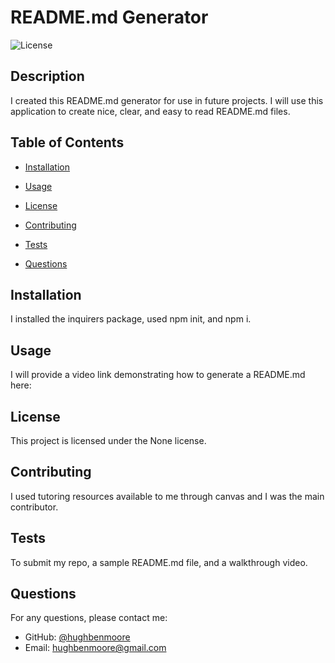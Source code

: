 # README.md Generator
![License](https://img.shields.io/badge/license-None-blue.svg)

## Description
I created this README.md generator for use in future projects. I will use this application to create nice, clear, and easy to read README.md files.

## Table of Contents
* [Installation](#installation)
* [Usage](#usage)

* [License](#license)

* [Contributing](#contributing)
* [Tests](#tests)
* [Questions](#questions)

## Installation
I installed the inquirers package, used npm init, and npm i.

## Usage
I will provide a video link demonstrating how to generate a README.md here:

## License
This project is licensed under the None license.

## Contributing
I used tutoring resources available to me through canvas and I was the main contributor.

## Tests
To submit my repo, a sample README.md file, and a walkthrough video.

## Questions
For any questions, please contact me:
* GitHub: [@hughbenmoore](https://github.com/hughbenmoore)
* Email: hughbenmoore@gmail.com
